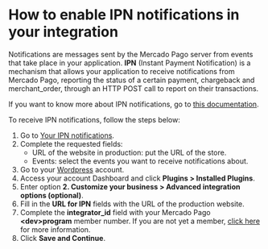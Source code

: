 #  How to enable IPN notifications in your integration

Notifications are messages sent by the Mercado Pago server from events that take place in your application. **IPN** (Instant Payment Notification) is a mechanism that allows your application to receive notifications from Mercado Pago, reporting the status of a certain payment, chargeback and merchant_order, through an HTTP POST call to report on their transactions.

If you want to know more about IPN notifications, go to [this documentation](/developers/en/docs/woocommerce/additional-content/your-integrations/notifications/ipn).

To receive IPN notifications, follow the steps below:

1. Go to [Your IPN notifications](https://www.mercadopago[FAKER][URL][DOMAIN]/developers/panel/ipn).
2. Complete the requested fields:
    - URL of the website in production: put the URL of the store.
    - Events: select the events you want to receive notifications about.
3. Go to your [Wordpress](https://wordpress.com/) account.
4. Access your account Dashboard and click **Plugins > Installed Plugins**.
5. Enter option **2. Customize your business > Advanced integration options (optional)**.
6. Fill in the **URL for IPN** fields with the URL of the production website.
7. Complete the **integrator_id** field with your Mercado Pago **&lt;dev&gt;program** member number. If you are not yet a member, [click here](https://www.mercadopago[FAKER][URL][DOMAIN]/developers/en/developer-program) for more information.
8. Click **Save and Continue**.